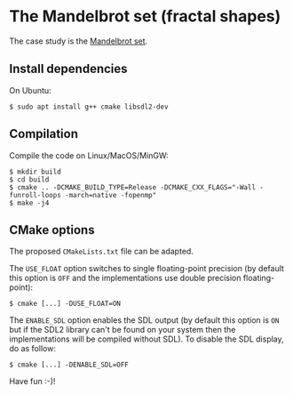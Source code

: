 # The Mandelbrot set (fractal shapes)

The case study is the [Mandelbrot set](https://en.wikipedia.org/wiki/Mandelbrot_set).

## Install dependencies

On Ubuntu:

    $ sudo apt install g++ cmake libsdl2-dev

## Compilation

Compile the code on Linux/MacOS/MinGW:

    $ mkdir build
    $ cd build
    $ cmake .. -DCMAKE_BUILD_TYPE=Release -DCMAKE_CXX_FLAGS="-Wall -funroll-loops -march=native -fopenmp"
    $ make -j4

## CMake options

The proposed `CMakeLists.txt` file can be adapted.

The `USE_FLOAT` option switches to single floating-point precision (by default this option is `OFF` and the implementations use double precision floating-point):

    $ cmake [...] -DUSE_FLOAT=ON

The `ENABLE_SDL` option enables the SDL output (by default this option is `ON` but if the SDL2 library can't be found on your system then the implementations will be compiled without SDL). To disable the SDL display, do as follow:

    $ cmake [...] -DENABLE_SDL=OFF

Have fun :-)!
